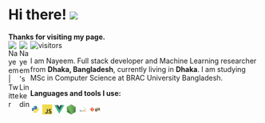 # Hi there! <img src="https://media.giphy.com/media/hvRJCLFzcasrR4ia7z/giphy.gif" width="25px">

**Thanks for visiting my page.** 
<br />
<a href="https://twitter.com/abirnaym">
  <img align="left" alt="Nayeem | Twitter" width="22px" src="https://raw.githubusercontent.com/peterthehan/peterthehan/master/assets/twitter.svg" />
</a>
<a href="https://www.linkedin.com/in/a-nayeem/">
  <img align="left" alt="Nayeem's Linkedin" width="22px" src="https://raw.githubusercontent.com/peterthehan/peterthehan/master/assets/linkedin.svg" />
</a>
![visitors](https://visitor-badge.glitch.me/badge?page_id=a-nayeem.a-nayeem)
<br />

I am Nayeem. Full stack developer and Machine Learning researcher from **Dhaka, Bangladesh**, currently living in **Dhaka**. I am studying MSc in Computer Science at BRAC University Bangladesh.

<!-- - 👀 I’m interested in ...
- 🌱 I’m currently learning Tensorflow
- 📫 How to reach me ... -->

**Languages and tools I use:**  

<code><img height="20" src="https://raw.githubusercontent.com/github/explore/80688e429a7d4ef2fca1e82350fe8e3517d3494d/topics/python/python.png"></code>
<code><img height="20" src="https://raw.githubusercontent.com/github/explore/80688e429a7d4ef2fca1e82350fe8e3517d3494d/topics/javascript/javascript.png"></code>
<code><img height="20" src="https://raw.githubusercontent.com/github/explore/80688e429a7d4ef2fca1e82350fe8e3517d3494d/topics/vue/vue.png"></code>
<code><img height="20" src="https://raw.githubusercontent.com/github/explore/80688e429a7d4ef2fca1e82350fe8e3517d3494d/topics/nodejs/nodejs.png"></code>
<code><img height="20" src="https://raw.githubusercontent.com/github/explore/80688e429a7d4ef2fca1e82350fe8e3517d3494d/topics/mysql/mysql.png"></code>
<code><img height="20" src="https://raw.githubusercontent.com/github/explore/80688e429a7d4ef2fca1e82350fe8e3517d3494d/topics/git/git.png"></code>

<!---
a-nayeem/a-nayeem is a ✨ special ✨ repository because its `README.md` (this file) appears on your GitHub profile.
You can click the Preview link to take a look at your changes.
--->
